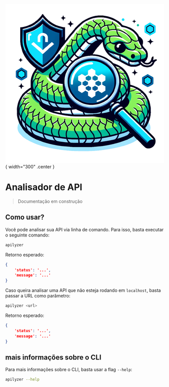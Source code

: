 ![logo do APILIZER](assets/logo.png){ width="300" .center }
# Analisador de API
> Documentação em construção

## Como usar?

Você pode analisar sua API via linha de comando. Para isso, basta executar o seguinte comando:

```bash
apilyzer
```

Retorno esperado:

```json
{
    'status': '...',
    'message': '...'
}
```

Caso queira analisar uma API que não esteja rodando em `localhost`, basta passar a URL como parâmetro:

```bash
apilyzer <url>
```

Retorno esperado:

```json
{
    'status': '...',
    'message': '...'
}
```

## mais informações sobre o CLI

Para mais informações sobre o CLI, basta usar a flag `--help`:

```bash
apilyzer --help
```
